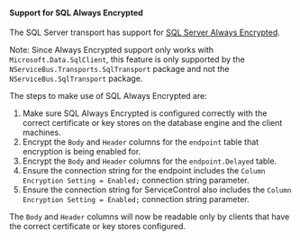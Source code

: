 #### Support for SQL Always Encrypted

The SQL Server transport has support for [SQL Server Always Encrypted](https://docs.microsoft.com/en-us/sql/relational-databases/security/encryption/always-encrypted-database-engine).

Note: Since Always Encrypted support only works with `Microsoft.Data.SqlClient`, this feature is only supported by the `NServiceBus.Transports.SqlTransport` package and not the `NServiceBus.SqlTransport` package.

The steps to make use of SQL Always Encrypted are:

1. Make sure SQL Always Encrypted is configured correctly with the correct certificate or key stores on the database engine and the client machines.
1. Encrypt the `Body` and `Header` columns for the `endpoint` table that encryption is being enabled for.
1. Encrypt the `Body` and `Header` columns for the `endpoint.Delayed` table.
1. Ensure the connection string for the endpoint includes the `Column Encryption Setting = Enabled;` connection string parameter.
1. Ensure the connection string for ServiceControl also includes the `Column Encryption Setting = Enabled;` connection string parameter.

The `Body` and `Header` columns will now be readable only by clients that have the correct certificate or key stores configured.

